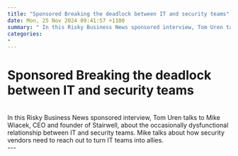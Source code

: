 ```yaml
---
title: "Sponsored Breaking the deadlock between IT and security teams"
date: Mon, 25 Nov 2024 09:41:57 +1100
summary: " In this Risky Business News sponsored interview, Tom Uren talks to Mike Wiacek, CEO and founder of Stairwell, about the occasionally dysfunctional"
categories: 
- 
---
```

# Sponsored Breaking the deadlock between IT and security teams


<br/>
In this Risky Business News sponsored interview, Tom Uren talks to Mike Wiacek, CEO and founder of Stairwell, about the occasionally dysfunctional relationship between IT and security teams. Mike talks about how security vendors need to reach out to turn IT teams into allies.

<br/>
---
